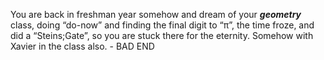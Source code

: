 You are back in freshman year somehow and dream of your _**geometry**_ class, doing “do-now” and finding the final digit to “π”, the time froze, and did a “Steins;Gate”, so you are stuck there for the eternity. Somehow with Xavier in the class also. - BAD END
